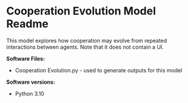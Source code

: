 # Cooperation Evolution Model Readme


This model explores how cooperation may evolve from repeated interactions between agents. Note that it does not contain a UI.

**Software Files:**
- Cooperation Evolution.py - used to generate outputs for this model

**Software versions:**
- Python 3.10

